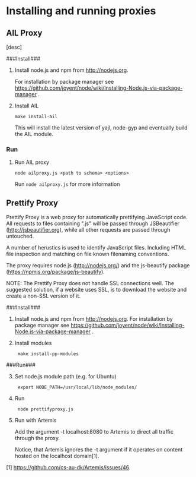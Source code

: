 Installing and running proxies
==============================

AIL Proxy
---------

[desc]

###Install###

1. Install node.js and npm from http://nodejs.org. 

   For installation by package manager see https://github.com/joyent/node/wiki/Installing-Node.js-via-package-manager .

2. Install AIL
   
       make install-ail

   This will install the latest version of yajl, node-gyp and eventually build the AIL module.

### Run ###

1. Run AIL proxy
    
       node ailproxy.js <path to schema> <options>

   Run ````node ailproxy.js```` for more information 

Prettify Proxy
--------------

Prettify Proxy is a web proxy for automatically prettifying JavaScript code. All requests to files containing ".js" will be passed through JSBeautifier (http://jsbeautifier.org), while all other requests are passed through untouched.

A number of herustics is used to identify JavaScript files. Including HTML file inspection and matching on file known filenaming conventions.

The proxy requires node.js (http://nodejs.org/) and the js-beautify package (https://npmjs.org/package/js-beautify).

NOTE: The Prettify Proxy does not handle SSL connections well. The suggested solution, if a website uses SSL, is to download the website and create a non-SSL version of it.

###Install###


1. Install node.js and npm from http://nodejs.org. For installation by package manager see https://github.com/joyent/node/wiki/Installing-Node.js-via-package-manager .

2. Install modules
   
        make install-pp-modules 

###Run###

3. Set node.js module path (e.g. for Ubuntu)

        export NODE_PATH=/usr/local/lib/node_modules/

3. Run

        node prettifyproxy.js

4. Run with Artemis
	
   Add the argument -t localhost:8080 to Artemis to direct all traffic through the proxy.

   Notice, that Artemis ignores the -t argument if it operates on content hosted on the localhost domain[1].


[1] https://github.com/cs-au-dk/Artemis/issues/46